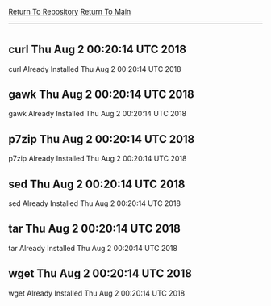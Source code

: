 [Return To Repository](https://github.com/deathbybandaid/piholeparser/)
[Return To Main](https://github.com/deathbybandaid/piholeparser/blob/master/RecentRunLogs/Mainlog.md)
____________________________________
# 
## curl Thu Aug 2 00:20:14 UTC 2018
curl Already Installed Thu Aug 2 00:20:14 UTC 2018
## gawk Thu Aug 2 00:20:14 UTC 2018
gawk Already Installed Thu Aug 2 00:20:14 UTC 2018
## p7zip Thu Aug 2 00:20:14 UTC 2018
p7zip Already Installed Thu Aug 2 00:20:14 UTC 2018
## sed Thu Aug 2 00:20:14 UTC 2018
sed Already Installed Thu Aug 2 00:20:14 UTC 2018
## tar Thu Aug 2 00:20:14 UTC 2018
tar Already Installed Thu Aug 2 00:20:14 UTC 2018
## wget Thu Aug 2 00:20:14 UTC 2018
wget Already Installed Thu Aug 2 00:20:14 UTC 2018
